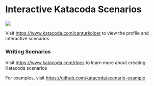 # Interactive Katacoda Scenarios

[![](http://shields.katacoda.com/katacoda/canturkolcer/count.svg)](https://www.katacoda.com/canturkolcer "Get your profile on Katacoda.com")

Visit https://www.katacoda.com/canturkolcer to view the profile and interactive scenarios

### Writing Scenarios
Visit https://www.katacoda.com/docs to learn more about creating Katacoda scenarios

For examples, visit https://github.com/katacoda/scenario-example
